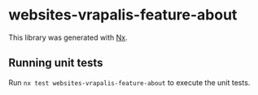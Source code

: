 # websites-vrapalis-feature-about

This library was generated with [Nx](https://nx.dev).

## Running unit tests

Run `nx test websites-vrapalis-feature-about` to execute the unit tests.
